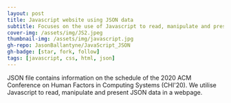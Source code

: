 ```yaml
---
layout: post
title: Javascript website using JSON data
subtitle: Focuses on the use of Javascript to read, manipulate and present JSON data in a webpage
cover-img: /assets/img/JS2.jpeg
thumbnail-img: /assets/img/javascript.jpg
gh-repo: JasonBallantyne/JavaScript_JSON
gh-badge: [star, fork, follow]
tags: [javascript, css, html, json]
---
```


JSON file contains information on the schedule of the 2020 ACM Conference on Human Factors in Computing Systems (CHI'20). We utilise Javascript to read, manipulate and present JSON data in a webpage. 
